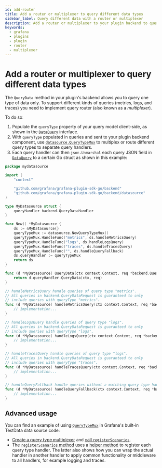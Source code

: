 ```yaml
---
id: add-router
title: Add a router or multiplexer to query different data types
sidebar_label: Query different data with a router or multiplexer
description: Add a router or multiplexer to your plugin backend to query different data types.
keywords:
  - grafana
  - plugins
  - plugin
  - router
  - multiplexer
---
```


# Add a router or multiplexer to query different data types

The `QueryData` method in your plugin's backend allows you to query one type of data only. To support different kinds of queries (metrics, logs, and traces) you need to implement query router (also known as a _multiplexer_).

To do so: 

1. Populate the `queryType` property of your query model client-side, as shown in the [`DataQuery`](https://github.com/grafana/grafana/blob/a728e9b4ddb6532b9fa2f916df106e792229e3e0/packages/grafana-data/src/types/query.ts#L47) interface.
1. With `queryType` populated in queries and sent to your plugin backend component, use [`datasource.QueryTypeMux`](https://pkg.go.dev/github.com/grafana/grafana-plugin-sdk-go/backend/datasource#QueryTypeMux) to multiplex or route different query types to separate query handlers.
1. Each query handler can then `json.Unmarshal` each query JSON field in [`DataQuery`](https://pkg.go.dev/github.com/grafana/grafana-plugin-sdk-go/backend#DataQuery) to a certain Go struct as shown in this example:

```go
package mydatasource

import (
	"context"

	"github.com/grafana/grafana-plugin-sdk-go/backend"
	"github.com/grafana/grafana-plugin-sdk-go/backend/datasource"
)

type MyDatasource struct {
	queryHandler backend.QueryDataHandler
}

func New() *MyDatasource {
	ds := &MyDatasource{}
	queryTypeMux := datasource.NewQueryTypeMux()
	queryTypeMux.HandleFunc("metrics", ds.handleMetricsQuery)
	queryTypeMux.HandleFunc("logs", ds.handleLogsQuery)
	queryTypeMux.HandleFunc("traces", ds.handleTracesQuery)
	queryTypeMux.HandleFunc("", ds.handleQueryFallback)
	ds.queryHandler := queryTypeMux
	return ds
}

func (d *MyDatasource) QueryData(ctx context.Context, req *backend.QueryDataRequest) (*backend.QueryDataResponse, error) {
	return d.queryHandler.QueryData(ctx, req)
}

// handleMetricsQuery handle queries of query type "metrics".
// All queries in backend.QueryDataRequest is guaranteed to only
// include queries with queryType "metrics".
func (d *MyDatasource) handleMetricsQuery(ctx context.Context, req *backend.QueryDataRequest) (*backend.QueryDataResponse, error) {
	// implementation...
}

// handleLogsQuery handle queries of query type "logs".
// All queries in backend.QueryDataRequest is guaranteed to only
// include queries with queryType "logs".
func (d *MyDatasource) handleLogsQuery(ctx context.Context, req *backend.QueryDataRequest) (*backend.QueryDataResponse, error) {
	// implementation...
}

// handleTracesQuery handle queries of query type "logs".
// All queries in backend.QueryDataRequest is guaranteed to only
// include queries with queryType "traces".
func (d *MyDatasource) handleTracesQuery(ctx context.Context, req *backend.QueryDataRequest) (*backend.QueryDataResponse, error) {
	// implementation...
}

// handleQueryFallback handle queries without a matching query type handler registered.
func (d *MyDatasource) handleQueryFallback(ctx context.Context, req *backend.QueryDataRequest) (*backend.QueryDataResponse, error) {
	// implementation...
}
```

## Advanced usage

You can find an example of using [`QueryTypeMux`](https://pkg.go.dev/github.com/grafana/grafana-plugin-sdk-go/backend/datasource#QueryTypeMux) in Grafana's built-in TestData data source code:

- [Create a query type multiplexer](https://github.com/grafana/grafana/blob/623ee3a2be5c4cd84c61b6bbe82a32d18cc29828/pkg/tsdb/grafana-testdata-datasource/testdata.go#L22) and [call `registerScenarios`](https://github.com/grafana/grafana/blob/623ee3a2be5c4cd84c61b6bbe82a32d18cc29828/pkg/tsdb/grafana-testdata-datasource/testdata.go#L44).
- The [`registerScenarios` method](https://github.com/grafana/grafana/blob/623ee3a2be5c4cd84c61b6bbe82a32d18cc29828/pkg/tsdb/grafana-testdata-datasource/scenarios.go#L33) uses a [helper method](https://github.com/grafana/grafana/blob/623ee3a2be5c4cd84c61b6bbe82a32d18cc29828/pkg/tsdb/grafana-testdata-datasource/scenarios.go#L204-L207) to register each query type handler. The latter also shows how you can wrap the actual handler in another handler to apply common functionality or middleware to all handlers, for example logging and traces. 